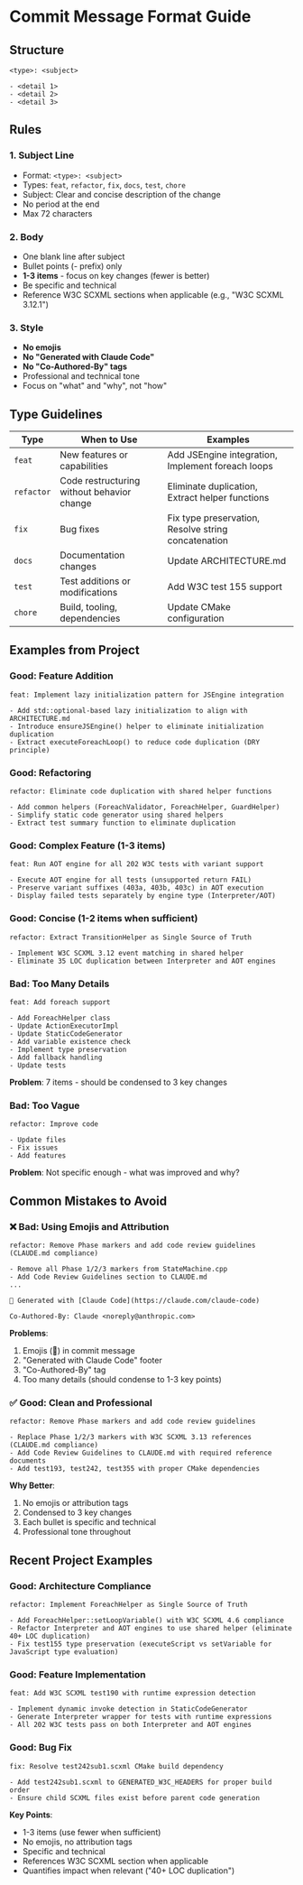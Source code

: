 # Commit Message Format Guide

## Structure

```
<type>: <subject>

- <detail 1>
- <detail 2>
- <detail 3>
```

## Rules

### 1. Subject Line
- Format: `<type>: <subject>`
- Types: `feat`, `refactor`, `fix`, `docs`, `test`, `chore`
- Subject: Clear and concise description of the change
- No period at the end
- Max 72 characters

### 2. Body
- One blank line after subject
- Bullet points (- prefix) only
- **1-3 items** - focus on key changes (fewer is better)
- Be specific and technical
- Reference W3C SCXML sections when applicable (e.g., "W3C SCXML 3.12.1")

### 3. Style
- **No emojis**
- **No "Generated with Claude Code"**
- **No "Co-Authored-By" tags**
- Professional and technical tone
- Focus on "what" and "why", not "how"

## Type Guidelines

| Type | When to Use | Examples |
|------|-------------|----------|
| `feat` | New features or capabilities | Add JSEngine integration, Implement foreach loops |
| `refactor` | Code restructuring without behavior change | Eliminate duplication, Extract helper functions |
| `fix` | Bug fixes | Fix type preservation, Resolve string concatenation |
| `docs` | Documentation changes | Update ARCHITECTURE.md |
| `test` | Test additions or modifications | Add W3C test 155 support |
| `chore` | Build, tooling, dependencies | Update CMake configuration |

## Examples from Project

### Good: Feature Addition
```
feat: Implement lazy initialization pattern for JSEngine integration

- Add std::optional-based lazy initialization to align with ARCHITECTURE.md
- Introduce ensureJSEngine() helper to eliminate initialization duplication
- Extract executeForeachLoop() to reduce code duplication (DRY principle)
```

### Good: Refactoring
```
refactor: Eliminate code duplication with shared helper functions

- Add common helpers (ForeachValidator, ForeachHelper, GuardHelper)
- Simplify static code generator using shared helpers
- Extract test summary function to eliminate duplication
```

### Good: Complex Feature (1-3 items)
```
feat: Run AOT engine for all 202 W3C tests with variant support

- Execute AOT engine for all tests (unsupported return FAIL)
- Preserve variant suffixes (403a, 403b, 403c) in AOT execution
- Display failed tests separately by engine type (Interpreter/AOT)
```

### Good: Concise (1-2 items when sufficient)
```
refactor: Extract TransitionHelper as Single Source of Truth

- Implement W3C SCXML 3.12 event matching in shared helper
- Eliminate 35 LOC duplication between Interpreter and AOT engines
```

### Bad: Too Many Details
```
feat: Add foreach support

- Add ForeachHelper class
- Update ActionExecutorImpl
- Update StaticCodeGenerator
- Add variable existence check
- Implement type preservation
- Add fallback handling
- Update tests
```
**Problem**: 7 items - should be condensed to 3 key changes

### Bad: Too Vague
```
refactor: Improve code

- Update files
- Fix issues
- Add features
```
**Problem**: Not specific enough - what was improved and why?

## Common Mistakes to Avoid

### ❌ Bad: Using Emojis and Attribution
```
refactor: Remove Phase markers and add code review guidelines (CLAUDE.md compliance)

- Remove all Phase 1/2/3 markers from StateMachine.cpp
- Add Code Review Guidelines section to CLAUDE.md
...

🤖 Generated with [Claude Code](https://claude.com/claude-code)

Co-Authored-By: Claude <noreply@anthropic.com>
```
**Problems**:
1. Emojis (🤖) in commit message
2. "Generated with Claude Code" footer
3. "Co-Authored-By" tag
4. Too many details (should condense to 1-3 key points)

### ✅ Good: Clean and Professional
```
refactor: Remove Phase markers and add code review guidelines

- Replace Phase 1/2/3 markers with W3C SCXML 3.13 references (CLAUDE.md compliance)
- Add Code Review Guidelines to CLAUDE.md with required reference documents
- Add test193, test242, test355 with proper CMake dependencies
```
**Why Better**:
1. No emojis or attribution tags
2. Condensed to 3 key changes
3. Each bullet is specific and technical
4. Professional tone throughout

## Recent Project Examples

### Good: Architecture Compliance
```
refactor: Implement ForeachHelper as Single Source of Truth

- Add ForeachHelper::setLoopVariable() with W3C SCXML 4.6 compliance
- Refactor Interpreter and AOT engines to use shared helper (eliminate 40+ LOC duplication)
- Fix test155 type preservation (executeScript vs setVariable for JavaScript type evaluation)
```

### Good: Feature Implementation
```
feat: Add W3C SCXML test190 with runtime expression detection

- Implement dynamic invoke detection in StaticCodeGenerator
- Generate Interpreter wrapper for tests with runtime expressions
- All 202 W3C tests pass on both Interpreter and AOT engines
```

### Good: Bug Fix
```
fix: Resolve test242sub1.scxml CMake build dependency

- Add test242sub1.scxml to GENERATED_W3C_HEADERS for proper build order
- Ensure child SCXML files exist before parent code generation
```

**Key Points**:
- 1-3 items (use fewer when sufficient)
- No emojis, no attribution tags
- Specific and technical
- References W3C SCXML section when applicable
- Quantifies impact when relevant ("40+ LOC duplication")

